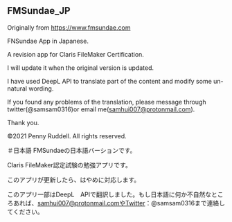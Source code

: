# <h2>FMSundae_JP</h2>

Originally from https://www.fmsundae.com

FNSundae App in Japanese.

A revision app for Claris FileMaker Certification.

I will update it when the original version is updated. 

I have used DeepL API to translate part of the content and modify some un-natural wording.

If you found any problems of the translation, please message through twitter(@samsam0316)or email me(samhui007@protonmail.com). 

Thank you.

©2021 Penny Ruddell. All rights reserved.

＃日本語
FMSundaeの日本語バーションです。

Claris FileMaker認定試験の勉強アプリです。

このアプリが更新したら、はやめに対応します。

このアプリ一部はDeepL　APIで翻訳しました。もし日本語に何か不自然なところあれば、samhui007@protonmail.comやTwitter：@samsam0316まで連絡してください。
